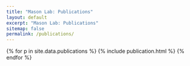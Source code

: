 ```yaml
---
title: "Mason Lab: Publications"
layout: default
excerpt: "Mason Lab: Publications"
sitemap: false
permalink: /publications/
---
```



{% for p in site.data.publications %} {% include publication.html %} {% endfor %}


